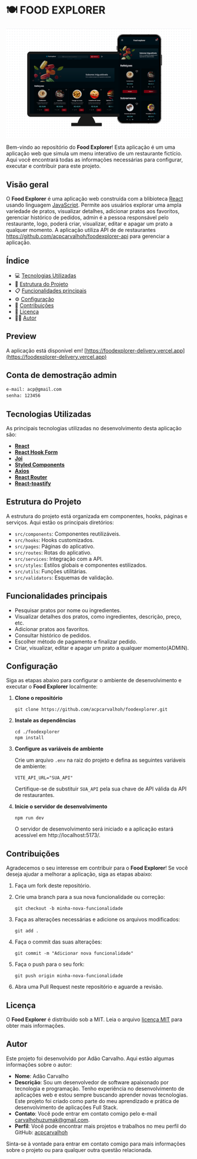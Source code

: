 # 🍽️ FOOD EXPLORER
![Preview do projeto](src/assets/preview-projeto.PNG)

Bem-vindo ao repositório do **Food Explorer**! Esta aplicação é um uma aplicação web que simula um menu interativo de um restaurante fictício. Aqui você encontrará todas as informações necessárias para configurar, executar e contribuir para este projeto.


## Visão geral

O **Food Explorer** é uma aplicação web construída com a blibioteca [React](https://react.dev) usando linguagem [JavaScript](https://developer.mozilla.org/pt-BR/docs/Web/JavaScript). Permite aos usuários explorar uma ampla variedade de pratos, visualizar detalhes, adicionar pratos aos favoritos, gerenciar histórico de pedidos, admin é a pessoa responsável pelo restaurante, logo, poderá criar, visualizar, editar e apagar um prato a qualquer momento. A aplicação utiliza API de de restaurantes https://github.com/acpcarvalhoh/foodexplorer-api para gerenciar  a aplicação.


## Índice

- 💻 [Tecnologias Utilizadas](#-tecnologias-utilizadas)
- 📁 [Estrutura do Projeto](#estrutura-do-projeto)
- 📋 [Funcionalidades principais](#funcionalidades-principais)
- ⚙️ [Configuração](#configuração)
- 🤝 [Contribuições](#contribuições)
- 📄 [Licença](#licença)
- 👨‍💻 [Autor](#autor)



##  Preview 


A aplicação está disponível em! [https://foodexplorer-delivery.vercel.app](https://foodexplorer-delivery.vercel.app)


## Conta de demostração admin
```bash
e-mail: acp@gmail.com
senha: 123456
```

## Tecnologias Utilizadas

As principais tecnologias utilizadas no desenvolvimento desta aplicação são:

- [**React**](https://react.dev)
- [**React Hook Form**](https://react-hook-form.com)
- [**Joi**](https://joi.dev)
- [**Styled Components**](https://styled-components.com)
- [**Axios**](https://axios-http.com)
- [**React Router**](https://reactrouter.com/en/main)
- [**React-toastify**](https://fkhadra.github.io/react-toastify/introduction)


## Estrutura do Projeto

A estrutura do projeto está organizada em componentes, hooks, páginas e serviços. Aqui estão os principais diretórios:

- `src/components`: Componentes reutilizáveis.
- `src/hooks`: Hooks customizados.
- `src/pages`: Páginas do aplicativo.
- `src/routes`:  Rotas do aplicativo.
- `src/services`: Integração com a API.
- `src/styles`: Estilos globais e componentes estilizados.
- `src/utils`: Funções utilitárias.
- `src/validators`: Esquemas de validação.


## Funcionalidades principais

- Pesquisar pratos por nome ou ingredientes.
- Visualizar detalhes dos pratos, como ingredientes, descrição, preço, etc.
- Adicionar pratos aos favoritos.
- Consultar histórico de pedidos.
- Escolher método de pagamento e finalizar pedido.
- Criar, visualizar, editar e apagar um prato a qualquer momento(ADMIN).


## Configuração

Siga as etapas abaixo para configurar o ambiente de desenvolvimento e executar o **Food Explorer** localmente:

1. **Clone o repositório**

   ```
   git clone https://github.com/acpcarvalhoh/foodexplorer.git
   ```

2. **Instale as dependências**

   ```
   cd ./foodexplorer
   npm install
   ```

3. **Configure as variáveis de ambiente**

   Crie um arquivo `.env` na raiz do projeto e defina as seguintes variáveis de ambiente:

   ```
   VITE_API_URL="SUA_API"
   ```

   Certifique-se de substituir `SUA_API` pela sua chave de API válida da API de restaurantes.

4. **Inicie o servidor de desenvolvimento**

   ```
   npm run dev
   ```

   O servidor de desenvolvimento será iniciado e a aplicação estará acessível em http://localhost:5173/.

## Contribuições

Agradecemos o seu interesse em contribuir para o **Food Explorer**! Se você deseja ajudar a melhorar a aplicação, siga as etapas abaixo:

1. Faça um fork deste repositório.

2. Crie uma branch para a sua nova funcionalidade ou correção:

   ```
   git checkout -b minha-nova-funcionalidade
   ```

3. Faça as alterações necessárias e adicione os arquivos modificados:

   ```
   git add .
   ```

4. Faça o commit das suas alterações:

   ```
   git commit -m "Adicionar nova funcionalidade"
   ```

5. Faça o push para o seu fork:

   ```
   git push origin minha-nova-funcionalidade
   ```

6. Abra uma Pull Request neste repositório e aguarde a revisão.

## Licença

O **Food Explorer** é distribuído sob a MIT. Leia o arquivo [licença MIT](./LICENSE) para obter mais informações.


## Autor


Este projeto foi desenvolvido por Adão Carvalho. Aqui estão algumas informações sobre o autor:

- **Nome**: Adão Carvalho
- **Descrição**: Sou um desenvolvedor de software apaixonado por tecnologia e programação. Tenho experiência no desenvolvimento de aplicações web e estou sempre buscando aprender novas tecnologias. Este projeto foi criado como parte do meu aprendizado e prática de desenvolvimento de aplicações Full Stack.
- **Contato**: Você pode entrar em contato comigo pelo e-mail carvalhohuzumak@gmail.com.
- **Perfil**: Você pode encontrar mais projetos e trabalhos no meu perfil do GitHub: [acpcarvalhoh](https://github.com/acpcarvalhoh)

Sinta-se à vontade para entrar em contato comigo para mais informações sobre o projeto ou para qualquer outra questão relacionada.
